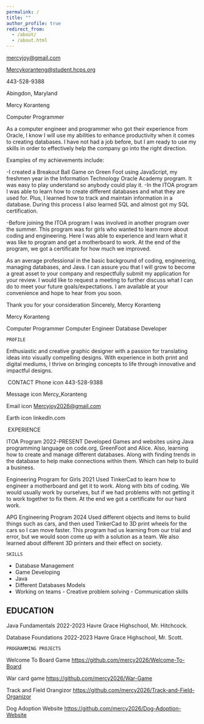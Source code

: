 ```yaml
---
permalink: /
title: ""
author_profile: true
redirect_from: 
  - /about/
  - /about.html
---
```

 

mercyjoy@gmail.com 

Mercykoranteng@student.hcps.org 

443-528-9388 

Abingdon, Maryland 

Mercy Koranteng 

Computer Programmer 

As a computer engineer and programmer who got their experience from Oracle, I know I will use my abilities to enhance productivity when it comes to creating databases. I have not had a job before, but I am ready to use my skills in order to effectively help the company go into the right direction. 

Examples of my achievements include: 

-I created a Breakout Ball Game on Green Foot using JavaScript, my freshmen year in the Information Technology Oracle Academy program. It was easy to play understand so anybody could play it. 
-In the ITOA program I was able to learn how to create different databases and what they are used for. Plus, I learned how to track and maintain information in a database. During this process I also learned SQL and almost got my SQL certification. 

-Before joining the ITOA program I was involved in another program over the summer. This program was for girls who wanted to learn more about coding and engineering. Here I was able to experience and learn what it was like to program and get a motherboard to work. At the end of the program, we got a certificate for how much we improved. 

As an average professional in the basic background of coding, engineering, managing databases, and Java. I can assure you that I will grow to become a great asset to your company and respectfully submit my application for your review. I would like to request a meeting to further discuss what I can do to meet your future goals/expectations. I am available at your convenience and hope to hear from you soon. 

Thank you for your consideration 
Sincerely, 
Mercy Koranteng



 
Mercy Koranteng 

Computer Programmer 
Computer Engineer 
Database Developer 


    ​​PROFILE​ 
​​Enthusiastic and creative graphic designer with a passion for translating ideas into visually compelling designs. With experience in both print and digital mediums, I thrive on bringing concepts to life through innovative and impactful designs.​ 


​​    CONTACT​ 
  Phone icon 
443-528-9388 

  Message icon 
Mercy_Koranteng 

  Email icon 
Mercyjoy2026@gmail.com 

  Earth icon 
linkedIn.com 



​​    EXPERIENCE​

  ITOA Program 
  2022-PRESENT 
Developed Games and websites using Java programming language on code.org, GreenFoot and Alice. Also, learning how to create and manage different databases. Along with finding trends in the database to help make connections within them. Which can help to build a business.  

  Engineering Program for Girls 
  2021
Used TinkerCad to learn how to engineer a motherboard and get it to work. Along with bits of coding. We would usually work by ourselves, but if we had problems with not getting it to work together to fix them. At the end we got a certificate for our hard work. 

  APG Engineering Program 
  2024 
Used different objects and items to build things such as cars, and then used TinkerCad to 3D print wheels for the cars so I can move faster. This program had us learning from our trial and error, but we would soon come up with a solution as a team. We also learned about different 3D printers and their effect on society.
 

    SKILLS
-  Database Management 
-  Game Developing 
-  Java 
-  Different Databases Models 
-  Working on teams 
​​-  Creative problem solving​ 
​​-  Communication skills​ 



  ## EDUCATION
  Java Fundamentals 
  2022-2023 
Havre Grace Highschool, Mr. Hitchcock. 

  Database Foundations 
  2022-2023 
Havre Grace Highschool, Mr. Scott. 



    PROGRAMMING PROJECTS
    
  Welcome To Board Game
https://github.com/mercy2026/Welcome-To-Board

  War card game
https://github.com/mercy2026/War-Game

  Track and Field Orangizor
https://github.com/mercy2026/Track-and-Field-Organizor

  Dog Adoption Website
https://github.com/mercy2026/Dog-Adoption-Website

